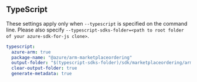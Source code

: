 ## TypeScript

These settings apply only when `--typescript` is specified on the command line.
Please also specify `--typescript-sdks-folder=<path to root folder of your azure-sdk-for-js clone>`.

``` yaml $(typescript)
typescript:
  azure-arm: true
  package-name: "@azure/arm-marketplaceordering"
  output-folder: "$(typescript-sdks-folder)/sdk/marketplaceordering/arm-marketplaceordering"
  clear-output-folder: true
  generate-metadata: true
```
